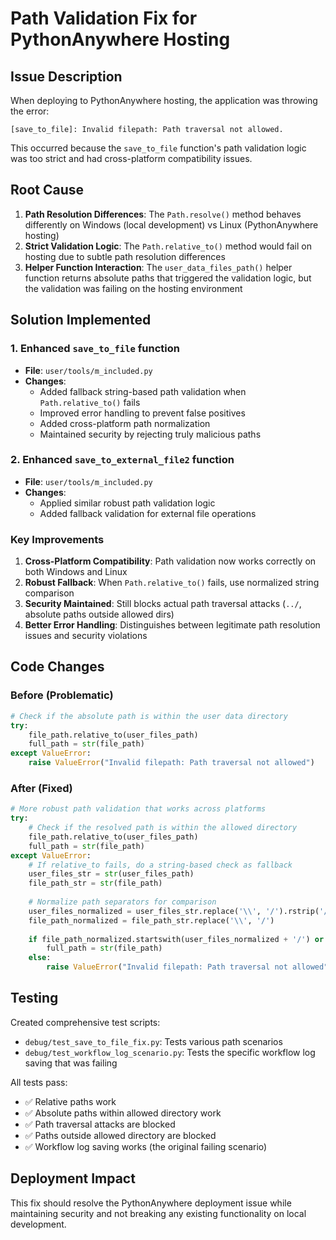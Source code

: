 # Path Validation Fix for PythonAnywhere Hosting

## Issue Description
When deploying to PythonAnywhere hosting, the application was throwing the error:
```
[save_to_file]: Invalid filepath: Path traversal not allowed.
```

This occurred because the `save_to_file` function's path validation logic was too strict and had cross-platform compatibility issues.

## Root Cause
1. **Path Resolution Differences**: The `Path.resolve()` method behaves differently on Windows (local development) vs Linux (PythonAnywhere hosting)
2. **Strict Validation Logic**: The `Path.relative_to()` method would fail on hosting due to subtle path resolution differences
3. **Helper Function Interaction**: The `user_data_files_path()` helper function returns absolute paths that triggered the validation logic, but the validation was failing on the hosting environment

## Solution Implemented

### 1. Enhanced `save_to_file` function
- **File**: `user/tools/m_included.py`
- **Changes**: 
  - Added fallback string-based path validation when `Path.relative_to()` fails
  - Improved error handling to prevent false positives
  - Added cross-platform path normalization
  - Maintained security by rejecting truly malicious paths

### 2. Enhanced `save_to_external_file2` function  
- **File**: `user/tools/m_included.py`
- **Changes**:
  - Applied similar robust path validation logic
  - Added fallback validation for external file operations

### Key Improvements
1. **Cross-Platform Compatibility**: Path validation now works correctly on both Windows and Linux
2. **Robust Fallback**: When `Path.relative_to()` fails, use normalized string comparison
3. **Security Maintained**: Still blocks actual path traversal attacks (`../`, absolute paths outside allowed dirs)
4. **Better Error Handling**: Distinguishes between legitimate path resolution issues and security violations

## Code Changes

### Before (Problematic)
```python
# Check if the absolute path is within the user data directory
try:
    file_path.relative_to(user_files_path)
    full_path = str(file_path)
except ValueError:
    raise ValueError("Invalid filepath: Path traversal not allowed")
```

### After (Fixed)
```python
# More robust path validation that works across platforms
try:
    # Check if the resolved path is within the allowed directory
    file_path.relative_to(user_files_path)
    full_path = str(file_path)
except ValueError:
    # If relative_to fails, do a string-based check as fallback
    user_files_str = str(user_files_path)
    file_path_str = str(file_path)
    
    # Normalize path separators for comparison
    user_files_normalized = user_files_str.replace('\\', '/').rstrip('/')
    file_path_normalized = file_path_str.replace('\\', '/') 
    
    if file_path_normalized.startswith(user_files_normalized + '/') or file_path_normalized == user_files_normalized:
        full_path = str(file_path)
    else:
        raise ValueError("Invalid filepath: Path traversal not allowed")
```

## Testing
Created comprehensive test scripts:
- `debug/test_save_to_file_fix.py`: Tests various path scenarios
- `debug/test_workflow_log_scenario.py`: Tests the specific workflow log saving that was failing

All tests pass:
- ✅ Relative paths work
- ✅ Absolute paths within allowed directory work  
- ✅ Path traversal attacks are blocked
- ✅ Paths outside allowed directory are blocked
- ✅ Workflow log saving works (the original failing scenario)

## Deployment Impact
This fix should resolve the PythonAnywhere deployment issue while maintaining security and not breaking any existing functionality on local development.